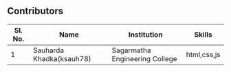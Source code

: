 ## Contributors

| Sl. No. | Name                                                           | Institution                                                         | Skills                                                             |
| ------- | -------------------------------------------------------------- | ------------------------------------------------------------------- | ------------------------------------------------------------------ |
|1        | Sauharda Khadka(ksauh78)                                       | Sagarmatha Engineering College                                      | html,css,js                                                        |

